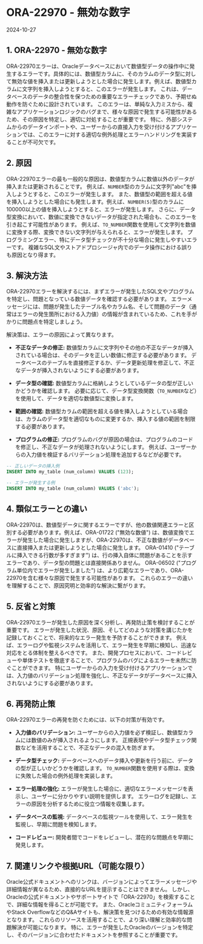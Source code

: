 # ORA-22970 - 無効な数字

2024-10-27

## 1. ORA-22970 - 無効な数字

ORA-22970エラーは、Oracleデータベースにおいて数値型データの操作中に発生するエラーです。具体的には、数値型カラムに、そのカラムのデータ型に対して無効な値を挿入または更新しようとした場合に発生します。例えば、数値型カラムに文字列を挿入しようとすると、このエラーが発生します。  これは、データベースのデータの整合性を保つための重要なエラーチェックであり、予期せぬ動作を防ぐために設計されています。 このエラーは、単純な入力ミスから、複雑なアプリケーションロジックのバグまで、様々な原因で発生する可能性があるため、その原因を特定し、適切に対処することが重要です。 特に、外部システムからのデータインポートや、ユーザーからの直接入力を受け付けるアプリケーションでは、このエラーに対する適切な例外処理とエラーハンドリングを実装することが不可欠です。


## 2. 原因

ORA-22970エラーの最も一般的な原因は、数値型カラムに数値以外のデータが挿入または更新されることです。  例えば、`NUMBER`型のカラムに文字列"abc"を挿入しようとすると、このエラーが発生します。  また、数値型の範囲を超える値を挿入しようとした場合にも発生します。例えば、`NUMBER(5)`型のカラムに100000以上の値を挿入しようとすると、エラーが発生します。  さらに、データ型変換において、数値に変換できないデータが指定された場合も、このエラーを引き起こす可能性があります。 例えば、`TO_NUMBER`関数を使用して文字列を数値に変換する際、変換できない文字列が与えられると、エラーが発生します。 プログラミングエラー、特にデータ型チェックが不十分な場合に発生しやすいエラーです。 複雑なSQL文やストアドプロシージャ内でのデータ操作における誤りも原因となり得ます。


## 3. 解決方法

ORA-22970エラーを解決するには、まずエラーが発生したSQL文やプログラムを特定し、問題となっている数値データを確認する必要があります。  エラーメッセージには、問題が発生したテーブル名やカラム名、そして問題のデータ（通常はエラーの発生箇所における入力値）の情報が含まれているため、これを手がかりに問題点を特定しましょう。

解決策は、エラーの原因によって異なります。

* **不正なデータの修正:**  数値型カラムに文字列やその他の不正なデータが挿入されている場合は、そのデータを正しい数値に修正する必要があります。  データベースのテーブルを直接修正するか、データ更新処理を修正して、不正なデータが挿入されないようにする必要があります。

* **データ型の確認:**  数値型カラムに格納しようとしているデータの型が正しいかどうかを確認します。 必要に応じて、データ型変換関数（`TO_NUMBER`など）を使用して、データを適切な数値型に変換します。

* **範囲の確認:**  数値型カラムの範囲を超える値を挿入しようとしている場合は、カラムのデータ型を適切なものに変更するか、挿入する値の範囲を制限する必要があります。

* **プログラムの修正:**  プログラムのバグが原因の場合は、プログラムのコードを修正し、不正なデータが処理されないようにします。 例えば、ユーザーからの入力値を検証するバリデーション処理を追加するなどが必要です。


```sql
-- 正しいデータの挿入例
INSERT INTO my_table (num_column) VALUES (123);

-- エラーが発生する例
INSERT INTO my_table (num_column) VALUES ('abc');
```


## 4. 類似エラーとの違い

ORA-22970は、数値型データに関するエラーですが、他の数値関連エラーと区別する必要があります。例えば、ORA-01722 ("無効な数値") は、数値変換でエラーが発生した場合に発生しますが、ORA-22970は、不正な数値がデータベースに直接挿入または更新しようとした場合に発生します。  ORA-01410 ("テーブルに挿入できる行数が多すぎます") は、行の挿入自体に問題があることを示すエラーであり、データ型の問題とは直接関係ありません。 ORA-06502 ("プログラム単位内でエラーが発生しました") は、より広範なエラーであり、ORA-22970を含む様々な原因で発生する可能性があります。  これらのエラーの違いを理解することで、原因究明と効率的な解決に繋がります。


## 5. 反省と対策

ORA-22970エラーが発生した原因を深く分析し、再発防止策を検討することが重要です。  エラーが発生した状況、原因、そしてどのような対策を講じたかを記録しておくことで、将来的なエラー発生を予防することができます。 例えば、エラーログや監視システムを活用して、エラー発生を早期に検知し、迅速な対応をとる体制を整えるべきです。 また、開発プロセスにおいて、コードレビューや単体テストを徹底することで、プログラムのバグによるエラーを未然に防ぐことができます。  特にユーザーからの入力を受け付けるアプリケーションでは、入力値のバリデーション処理を強化し、不正なデータがデータベースに挿入されないようにする必要があります。


## 6. 再発防止策

ORA-22970エラーの再発を防ぐためには、以下の対策が有効です。

* **入力値のバリデーション:** ユーザーからの入力値を必ず検証し、数値型カラムには数値のみが挿入されるようにします。  正規表現やデータ型チェック関数などを活用することで、不正なデータの混入を防ぎます。

* **データ型チェック:**  データベースへのデータ挿入や更新を行う前に、データの型が正しいかどうかを確認します。  `TO_NUMBER`関数を使用する際は、変換に失敗した場合の例外処理を実装します。

* **エラー処理の強化:**  エラーが発生した場合に、適切なエラーメッセージを表示し、ユーザーに分かりやすい説明を提供します。  エラーログを記録し、エラーの原因を分析するために役立つ情報を収集します。

* **データベースの監視:** データベースの監視ツールを使用して、エラー発生を監視し、早期に問題を検知します。

* **コードレビュー:**  開発者間でコードをレビューし、潜在的な問題点を早期に発見します。


## 7. 関連リンクや根拠URL（可能な限り）

Oracle公式ドキュメントへのリンクは、バージョンによってエラーメッセージや詳細情報が異なるため、直接的なURLを提示することはできません。  しかし、Oracleの公式ドキュメントやサポートサイトで「ORA-22970」を検索することで、詳細な情報を得ることが可能です。  また、OracleコミュニティフォーラムやStack OverflowなどのQ&Aサイトも、解決策を見つけるための有効な情報源となります。  これらのリソースを活用することで、より深い理解と効率的な問題解決が可能になります。  特に、エラーが発生したOracleのバージョンを特定し、そのバージョンに合わせたドキュメントを参照することが重要です。